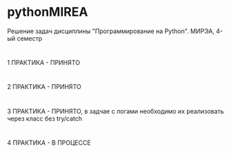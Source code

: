 # pythonMIREA
Решение задач дисциплины "Программирование на Python". МИРЭА, 4-ый семестр
#
1 ПРАКТИКА - ПРИНЯТО
#
2 ПРАКТИКА - ПРИНЯТО
#
3 ПРАКТИКА - ПРИНЯТО, в задчае с логами необходимо их реализовать через класс без try/catch
#
4 ПРАКТИКА - В ПРОЦЕССЕ
#
